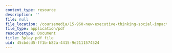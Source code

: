 ```yaml
---
content_type: resource
description: ''
file: null
file_location: /coursemedia/15-960-new-executive-thinking-social-impact-technology-projects-fall-2017-spring-2018/45cbdcd5ff1bb82a44159e2111574524_HaySEpWEsdU.pdf
file_type: application/pdf
resourcetype: Document
title: 3play pdf file
uid: 45cbdcd5-ff1b-b82a-4415-9e2111574524
---
```

